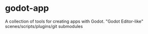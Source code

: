 # godot-app
A collection of tools for creating apps with Godot. "Godot Editor-like" scenes/scripts/plugins/git submodules
